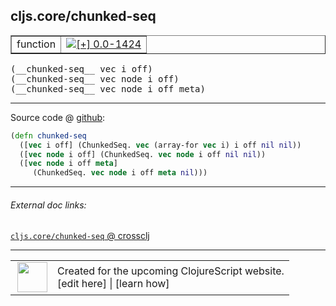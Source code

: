## cljs.core/chunked-seq



 <table border="1">
<tr>
<td>function</td>
<td><a href="https://github.com/cljsinfo/cljs-api-docs/tree/0.0-1424"><img valign="middle" alt="[+] 0.0-1424" title="Added in 0.0-1424" src="https://img.shields.io/badge/+-0.0--1424-lightgrey.svg"></a> </td>
</tr>
</table>


 <samp>
(__chunked-seq__ vec i off)<br>
</samp>
 <samp>
(__chunked-seq__ vec node i off)<br>
</samp>
 <samp>
(__chunked-seq__ vec node i off meta)<br>
</samp>

---







Source code @ [github](https://github.com/clojure/clojurescript/blob/r2075/src/cljs/cljs/core.cljs#L3471-L3475):

```clj
(defn chunked-seq
  ([vec i off] (ChunkedSeq. vec (array-for vec i) i off nil nil))
  ([vec node i off] (ChunkedSeq. vec node i off nil nil))
  ([vec node i off meta]
     (ChunkedSeq. vec node i off meta nil)))
```

<!--
Repo - tag - source tree - lines:

 <pre>
clojurescript @ r2075
└── src
    └── cljs
        └── cljs
            └── <ins>[core.cljs:3471-3475](https://github.com/clojure/clojurescript/blob/r2075/src/cljs/cljs/core.cljs#L3471-L3475)</ins>
</pre>

-->

---



###### External doc links:

[`cljs.core/chunked-seq` @ crossclj](http://crossclj.info/fun/cljs.core.cljs/chunked-seq.html)<br>

---

 <table>
<tr><td>
<img valign="middle" align="right" width="48px" src="http://i.imgur.com/Hi20huC.png">
</td><td>
Created for the upcoming ClojureScript website.<br>
[edit here] | [learn how]
</td></tr></table>

[edit here]:https://github.com/cljsinfo/cljs-api-docs/blob/master/cljsdoc/cljs.core/chunked-seq.cljsdoc
[learn how]:https://github.com/cljsinfo/cljs-api-docs/wiki/cljsdoc-files

<!--

This information was too distracting to show to readers, but I'll leave it
commented here since it is helpful to:

- pretty-print the data used to generate this document
- and show how to retrieve that data



The API data for this symbol:

```clj
{:ns "cljs.core",
 :name "chunked-seq",
 :type "function",
 :signature ["[vec i off]" "[vec node i off]" "[vec node i off meta]"],
 :source {:code "(defn chunked-seq\n  ([vec i off] (ChunkedSeq. vec (array-for vec i) i off nil nil))\n  ([vec node i off] (ChunkedSeq. vec node i off nil nil))\n  ([vec node i off meta]\n     (ChunkedSeq. vec node i off meta nil)))",
          :title "Source code",
          :repo "clojurescript",
          :tag "r2075",
          :filename "src/cljs/cljs/core.cljs",
          :lines [3471 3475]},
 :full-name "cljs.core/chunked-seq",
 :full-name-encode "cljs.core/chunked-seq",
 :history [["+" "0.0-1424"]]}

```

Retrieve the API data for this symbol:

```clj
;; from Clojure REPL
(require '[clojure.edn :as edn])
(-> (slurp "https://raw.githubusercontent.com/cljsinfo/cljs-api-docs/catalog/cljs-api.edn")
    (edn/read-string)
    (get-in [:symbols "cljs.core/chunked-seq"]))
```

-->
